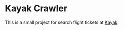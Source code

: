 # Kayak Crawler

This is a small project for search flight tickets at [Kayak](https://www.kayak.com).
